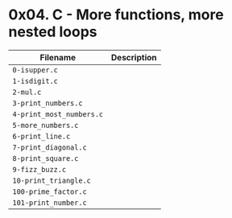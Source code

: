# 0x04. C - More functions, more nested loops

| Filename | Description |
| --- | --- |
`0-isupper.c` |
`1-isdigit.c` |
`2-mul.c` |
`3-print_numbers.c` |
`4-print_most_numbers.c` |
`5-more_numbers.c` |
`6-print_line.c` |
`7-print_diagonal.c` |
`8-print_square.c` |
`9-fizz_buzz.c` |
`10-print_triangle.c` |
`100-prime_factor.c` |
`101-print_number.c` |